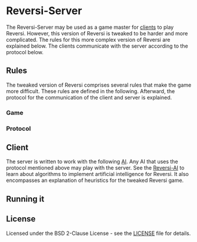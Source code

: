 # Reversi-Server
The Reversi-Server may be used as a game master for [clients](https://github.com/DataSecs/Reversi-AI) to play Reversi.
However, this version of Reversi is tweaked to be harder and more complicated.
The rules for this more complex version of Reversi are explained below.
The clients communicate with the server according to the protocol below.

## Rules
The tweaked version of Reversi comprises several rules that make the game more difficult.
These rules are defined in the following.
Afterward, the protocol for the communication of the client and server is explained.

### Game



### Protocol

## Client
The server is written to work with the following [AI](https://github.com/DataSecs/Reversi-AI).
Any AI that uses the protocol mentioned above may play with the server.
See the [Reversi-AI](https://github.com/DataSecs/Reversi-AI) to learn about algorithms to implement artificial intelligence for Reversi.
It also encompasses an explanation of heuristics for the tweaked Reversi game.

## Running it

## License
Licensed under the BSD 2-Clause License - see the [LICENSE](https://github.com/DataSecs/Reversi-Server/blob/master/LICENSE) file for details.
